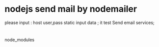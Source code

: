 # nodejs send mail by nodemailer 
please input : host user,pass 
static input data ;
it test Send email services; 


#
node_modules

